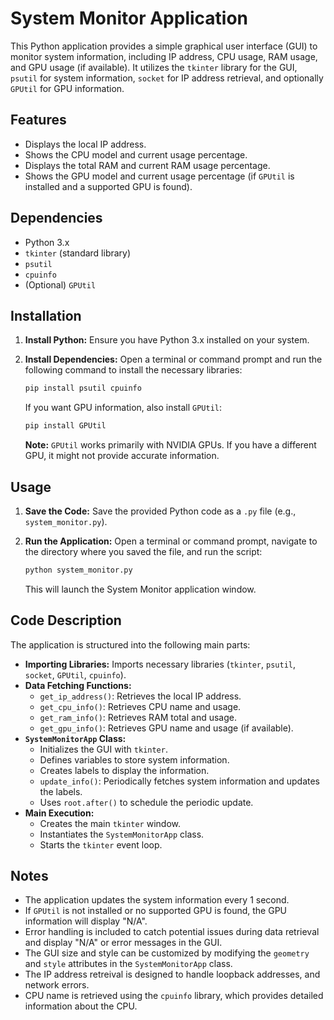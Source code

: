 # System Monitor Application

This Python application provides a simple graphical user interface (GUI) to monitor system information, including IP address, CPU usage, RAM usage, and GPU usage (if available). It utilizes the `tkinter` library for the GUI, `psutil` for system information, `socket` for IP address retrieval, and optionally `GPUtil` for GPU information.

## Features

- Displays the local IP address.
- Shows the CPU model and current usage percentage.
- Displays the total RAM and current RAM usage percentage.
- Shows the GPU model and current usage percentage (if `GPUtil` is installed and a supported GPU is found).

## Dependencies

- Python 3.x
- `tkinter` (standard library)
- `psutil`
- `cpuinfo`
- (Optional) `GPUtil`

## Installation

1.  **Install Python:** Ensure you have Python 3.x installed on your system.
2.  **Install Dependencies:** Open a terminal or command prompt and run the following command to install the necessary libraries:

    ```bash
    pip install psutil cpuinfo
    ```

    If you want GPU information, also install `GPUtil`:

    ```bash
    pip install GPUtil
    ```

    **Note:** `GPUtil` works primarily with NVIDIA GPUs. If you have a different GPU, it might not provide accurate information.

## Usage

1.  **Save the Code:** Save the provided Python code as a `.py` file (e.g., `system_monitor.py`).
2.  **Run the Application:** Open a terminal or command prompt, navigate to the directory where you saved the file, and run the script:

    ```bash
    python system_monitor.py
    ```

    This will launch the System Monitor application window.

## Code Description

The application is structured into the following main parts:

-   **Importing Libraries:** Imports necessary libraries (`tkinter`, `psutil`, `socket`, `GPUtil`, `cpuinfo`).
-   **Data Fetching Functions:**
    -   `get_ip_address()`: Retrieves the local IP address.
    -   `get_cpu_info()`: Retrieves CPU name and usage.
    -   `get_ram_info()`: Retrieves RAM total and usage.
    -   `get_gpu_info()`: Retrieves GPU name and usage (if available).
-   **`SystemMonitorApp` Class:**
    -   Initializes the GUI with `tkinter`.
    -   Defines variables to store system information.
    -   Creates labels to display the information.
    -   `update_info()`: Periodically fetches system information and updates the labels.
    -   Uses `root.after()` to schedule the periodic update.
-   **Main Execution:**
    -   Creates the main `tkinter` window.
    -   Instantiates the `SystemMonitorApp` class.
    -   Starts the `tkinter` event loop.

## Notes

-   The application updates the system information every 1 second.
-   If `GPUtil` is not installed or no supported GPU is found, the GPU information will display "N/A".
-   Error handling is included to catch potential issues during data retrieval and display "N/A" or error messages in the GUI.
-   The GUI size and style can be customized by modifying the `geometry` and `style` attributes in the `SystemMonitorApp` class.
-   The IP address retreival is designed to handle loopback addresses, and network errors.
-   CPU name is retrieved using the `cpuinfo` library, which provides detailed information about the CPU.